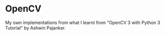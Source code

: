 # OpenCV
My own implementations from what I learnt from "OpenCV 3 with Python 3 Tutorial" by Ashwin Pajankar.
